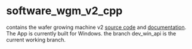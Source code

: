 # software_wgm_v2_cpp
contains the wafer growing machine v2 [source code](src/) and [documentation](docs/wfg_system_modelling.pdf).
The App is currently built for Windows. the branch dev_win_api is the current working branch.
